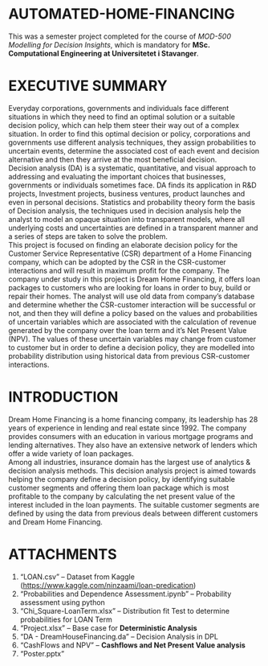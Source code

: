 # AUTOMATED-HOME-FINANCING
This was a semester project completed for the course of *MOD-500 Modelling for Decision Insights*, which is mandatory for **MSc. Computational Engineering at Universitetet i Stavanger**.  

# EXECUTIVE SUMMARY 
Everyday corporations, governments and individuals face different situations in which they need to find
an optimal solution or a suitable decision policy, which can help them steer their way out of a complex
situation. In order to find this optimal decision or policy, corporations and governments use different
analysis techniques, they assign probabilities to uncertain events, determine the associated cost of each
event and decision alternative and then they arrive at the most beneficial decision.                                                                                                
Decision analysis (DA) is a systematic, quantitative, and visual approach to addressing and evaluating the
important choices that businesses, governments or individuals sometimes face. DA finds its application in
R&D projects, Investment projects, business ventures, product launches and even in personal decisions.
Statistics and probability theory form the basis of Decision analysis, the techniques used in decision
analysis help the analyst to model an opaque situation into transparent models, where all underlying costs
and uncertainties are defined in a transparent manner and a series of steps are taken to solve the
problem.                                                                                                                                                                            
This project is focused on finding an elaborate decision policy for the Customer Service Representative
(CSR) department of a Home Financing company, which can be adopted by the CSR in the CSR-customer
interactions and will result in maximum profit for the company. The company under study in this project
is Dream Home Financing, it offers loan packages to customers who are looking for loans in order to buy,
build or repair their homes. The analyst will use old data from company’s database and determine
whether the CSR-customer interaction will be successful or not, and then they will define a policy based
on the values and probabilities of uncertain variables which are associated with the calculation of revenue
generated by the company over the loan term and it’s Net Present Value (NPV). The values of these
uncertain variables may change from customer to customer but in order to define a decision policy, they
are modelled into probability distribution using historical data from previous CSR-customer interactions. 

# INTRODUCTION

Dream Home Financing is a home financing company, its leadership has 28 years of experience in lending
and real estate since 1992. The company provides consumers with an education in various mortgage
programs and lending alternatives. They also have an extensive network of lenders which offer a wide
variety of loan packages.                                                                                                                                                          
Among all industries, insurance domain has the largest use of analytics & decision analysis methods. This
decision analysis project is aimed towards helping the company define a decision policy, by identifying
suitable customer segments and offering them loan package which is most profitable to the company by
calculating the net present value of the interest included in the loan payments. The suitable customer
segments are defined by using the data from previous deals between different customers and Dream
Home Financing. 

# ATTACHMENTS

1. “LOAN.csv” – Dataset from Kaggle (https://www.kaggle.com/ninzaami/loan-predication)                                                                                            
2. “Probabilities and Dependence Assessment.ipynb” – Probability assessment using python                                                                                          
3. “Chi_Square-LoanTerm.xlsx” – Distribution fit Test to determine probabilities for LOAN Term                                                                                    
4. “Project.xlsx” – Base case for **Deterministic Analysis**                                                                                                                          
5. “DA - DreamHouseFinancing.da” – Decision Analysis in DPL                                                                                                                        
6. “CashFlows and NPV” – **Cashflows and Net Present Value analysis**                                                                                                                                
7. “Poster.pptx”

